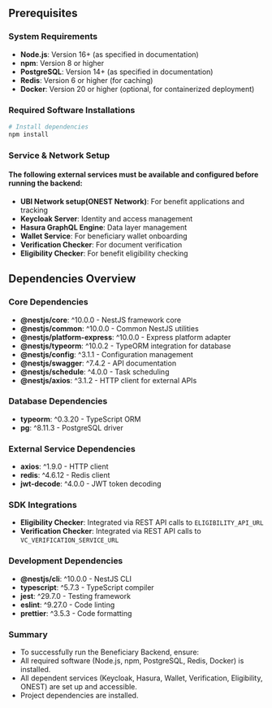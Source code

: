 ## Prerequisites

### System Requirements
- **Node.js**: Version 16+ (as specified in documentation)
- **npm**: Version 8 or higher
- **PostgreSQL**: Version 14+ (as specified in documentation)
- **Redis**: Version 6 or higher (for caching)
- **Docker**: Version 20 or higher (optional, for containerized deployment)

### Required Software Installations
```bash
# Install dependencies
npm install
```

### Service & Network Setup

#### The following external services must be available and configured before running the backend:

- **UBI Network setup(ONEST Network)**: For benefit applications and tracking
- **Keycloak Server**: Identity and access management
- **Hasura GraphQL Engine**: Data layer management
- **Wallet Service**: For beneficiary wallet onboarding
- **Verification Checker**: For document verification
- **Eligibility Checker**: For benefit eligibility checking

## Dependencies Overview

### Core Dependencies
- **@nestjs/core**: ^10.0.0 - NestJS framework core
- **@nestjs/common**: ^10.0.0 - Common NestJS utilities
- **@nestjs/platform-express**: ^10.0.0 - Express platform adapter
- **@nestjs/typeorm**: ^10.0.2 - TypeORM integration for database
- **@nestjs/config**: ^3.1.1 - Configuration management
- **@nestjs/swagger**: ^7.4.2 - API documentation
- **@nestjs/schedule**: ^4.0.0 - Task scheduling
- **@nestjs/axios**: ^3.1.2 - HTTP client for external APIs

### Database Dependencies
- **typeorm**: ^0.3.20 - TypeScript ORM
- **pg**: ^8.11.3 - PostgreSQL driver

### External Service Dependencies
- **axios**: ^1.9.0 - HTTP client
- **redis**: ^4.6.12 - Redis client
- **jwt-decode**: ^4.0.0 - JWT token decoding

### SDK Integrations
- **Eligibility Checker**: Integrated via REST API calls to `ELIGIBILITY_API_URL`
- **Verification Checker**: Integrated via REST API calls to `VC_VERIFICATION_SERVICE_URL`

### Development Dependencies
- **@nestjs/cli**: ^10.0.0 - NestJS CLI
- **typescript**: ^5.7.3 - TypeScript compiler
- **jest**: ^29.7.0 - Testing framework
- **eslint**: ^9.27.0 - Code linting
- **prettier**: ^3.5.3 - Code formatting

### Summary

- To successfully run the Beneficiary Backend, ensure:
- All required software (Node.js, npm, PostgreSQL, Redis, Docker) is installed.
- All dependent services (Keycloak, Hasura, Wallet, Verification, Eligibility, ONEST) are set up and accessible.
- Project dependencies are installed.